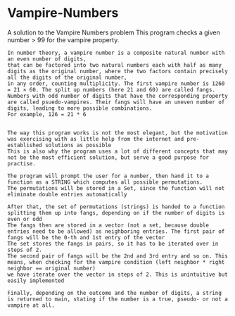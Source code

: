 # Vampire-Numbers
A solution to the Vampire Numbers problem
 This program checks a given number > 99 for the vampire property.

    In number theory, a vampire number is a composite natural number with an even number of digits, 
    that can be factored into two natural numbers each with half as many digits as the original number, where the two factors contain precisely all the digits of the original number, 
    in any order, counting multiplicity. The first vampire number is 1260 = 21 × 60. The split up numbers (here 21 and 60) are called fangs.
    Numbers with odd number of digits that have the corresponding property are called psuedo-vampires. Their fangs will have an uneven number of digits, leading to more possible combinations.
    For example, 126 = 21 * 6
    
    
    The way this program works is not the most elegant, but the motivation was exercising with as little help from the internet and pre-established solutions as possible
    This is also why the program uses a lot of different concepts that may not be the most efficient solution, but serve a good purpose for practise.

    The program will prompt the user for a number, then hand it to a function as a STRING which computes all possible permutations.
    The permutations will be stored in a Set, since the function will not eliminate double entries automatically

    After that, the set of permutations (strings) is handed to a function splitting them up into fangs, depending on if the number of digits is even or odd
    The fangs then are stored in a vector (not a set, because double entries need to be allowed) as neighboring entries. The first pair of fangs will be the 0-th and 1st entry of the vector
    The set stores the fangs in pairs, so it has to be iterated over in steps of 2. 
    The second pair of fangs will be the 2nd and 3rd entry and so on. This means, when checking for the vampire condition (left neighbor * right neighbor == original number) 
    we have iterate over the vector in steps of 2. This is unintuitive but easily implemented
    
    Finally, depending on the outcome and the number of digits, a string is returned to main, stating if the number is a true, pseudo- or not a vampire at all.
   
    
